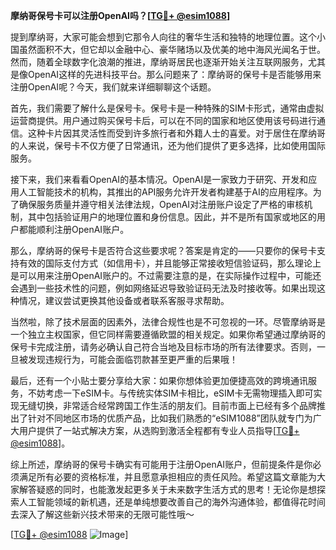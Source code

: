 **摩纳哥保号卡可以注册OpenAI吗？[[TG💪+ @esim1088](https://t.me/s/esim1088)]**

提到摩纳哥，大家可能会想到它那令人向往的奢华生活和独特的地理位置。这个小国虽然面积不大，但它却以金融中心、豪华赌场以及优美的地中海风光闻名于世。然而，随着全球数字化浪潮的推进，摩纳哥居民也逐渐开始关注互联网服务，尤其是像OpenAI这样的先进科技平台。那么问题来了：摩纳哥的保号卡是否能够用来注册OpenAI呢？今天，我们就来详细聊聊这个话题。

首先，我们需要了解什么是保号卡。保号卡是一种特殊的SIM卡形式，通常由虚拟运营商提供。用户通过购买保号卡后，可以在不同的国家和地区使用该号码进行通信。这种卡片因其灵活性而受到许多旅行者和外籍人士的喜爱。对于居住在摩纳哥的人来说，保号卡不仅方便了日常通讯，还为他们提供了更多选择，比如使用国际服务。

接下来，我们来看看OpenAI的基本情况。OpenAI是一家致力于研究、开发和应用人工智能技术的机构，其推出的API服务允许开发者构建基于AI的应用程序。为了确保服务质量并遵守相关法律法规，OpenAI对注册账户设定了严格的审核机制，其中包括验证用户的地理位置和身份信息。因此，并不是所有国家或地区的用户都能顺利注册OpenAI账户。

那么，摩纳哥的保号卡是否符合这些要求呢？答案是肯定的——只要你的保号卡支持有效的国际支付方式（如信用卡），并且能够正常接收短信验证码，那么理论上是可以用来注册OpenAI账户的。不过需要注意的是，在实际操作过程中，可能还会遇到一些技术性的问题，例如网络延迟导致验证码无法及时接收等。如果出现这种情况，建议尝试更换其他设备或者联系客服寻求帮助。

当然啦，除了技术层面的因素外，法律合规性也是不可忽视的一环。尽管摩纳哥是一个独立主权国家，但它同样需要遵循欧盟的相关规定。如果你希望通过摩纳哥的保号卡完成注册，请务必确认自己符合当地及目标市场的所有法律要求。否则，一旦被发现违规行为，可能会面临罚款甚至更严重的后果哦！

最后，还有一个小贴士要分享给大家：如果你想体验更加便捷高效的跨境通讯服务，不妨考虑一下eSIM卡。与传统实体SIM卡相比，eSIM卡无需物理插入即可实现无缝切换，非常适合经常跨国工作生活的朋友们。目前市面上已经有多个品牌推出了针对不同地区市场的优质产品，比如我们熟悉的“eSIM1088”团队就专门为广大用户提供了一站式解决方案，从选购到激活全程都有专业人员指导[[TG💪+ @esim1088](https://t.me/s/esim1088)]。

综上所述，摩纳哥的保号卡确实有可能用于注册OpenAI账户，但前提条件是你必须满足所有必要的资格标准，并且愿意承担相应的责任风险。希望这篇文章能为大家解答疑惑的同时，也能激发起更多关于未来数字生活方式的思考！无论你是想探索人工智能领域的新机遇，还是单纯想要改善自己的海外沟通体验，都值得花时间去深入了解这些新兴技术带来的无限可能性哦～

[[TG💪+ @esim1088](https://t.me/s/esim1088) ![Image](https://i.postimg.cc/4NQfJmqS/Snipaste-2025-05-13-00-14-12.png)]